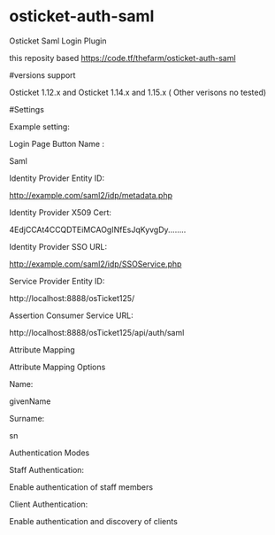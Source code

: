 # osticket-auth-saml
Osticket Saml Login Plugin


this reposity based https://code.tf/thefarm/osticket-auth-saml


#versions support

Osticket 1.12.x  and Osticket 1.14.x and 1.15.x ( Other verisons no tested)

#Settings 

Example setting:

Login Page Button Name :

Saml 

Identity Provider Entity ID: 

http://example.com/saml2/idp/metadata.php

Identity Provider X509 Cert: 

4EdjCCAt4CCQDTEiMCAOgINfEsJqKyvgDy........

Identity Provider SSO URL: 

http://example.com/saml2/idp/SSOService.php

Service Provider Entity ID: 

http://localhost:8888/osTicket125/

Assertion Consumer Service URL: 

http://localhost:8888/osTicket125/api/auth/saml

Attribute Mapping

Attribute Mapping Options

Name: 

givenName

Surname: 

sn

Authentication Modes

Staff Authentication: 

 Enable authentication of staff members
 
Client Authentication: 

 Enable authentication and discovery of clients
 

 
 
